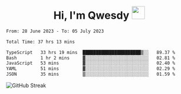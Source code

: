 
<h1 align="center"><b>Hi, I'm Qwesdy </b><img src="https://media.giphy.com/media/hvRJCLFzcasrR4ia7z/giphy.gif" width="35"></h1>



<!--
**Qwesdy/qwesdy** is a ✨ _special_ ✨ repository because its `README.md` (this file) appears on your GitHub profile.

Here are some ideas to get you started:

- 🔭 I’m currently working on ...
- 🌱 I’m currently learning ...
- 👯 I’m looking to collaborate on ...
- 🤔 I’m looking for help with ...
- 💬 Ask me about ...
- 📫 How to reach me: ...
- 😄 Pronouns: ...
- ⚡ Fun fact: ...

-------
-->


<!--START_SECTION:waka-->

```txt
From: 28 June 2023 - To: 05 July 2023

Total Time: 37 hrs 13 mins

TypeScript   33 hrs 19 mins  ██████████████████████▒░░   89.37 %
Bash         1 hr 2 mins     ▓░░░░░░░░░░░░░░░░░░░░░░░░   02.81 %
JavaScript   53 mins         ▓░░░░░░░░░░░░░░░░░░░░░░░░   02.40 %
YAML         51 mins         ▓░░░░░░░░░░░░░░░░░░░░░░░░   02.29 %
JSON         35 mins         ▒░░░░░░░░░░░░░░░░░░░░░░░░   01.59 %
```

<!--END_SECTION:waka-->

![GitHub Streak](https://streak-stats.demolab.com?user=Qwesdy&theme=dark&hide_border=true)
